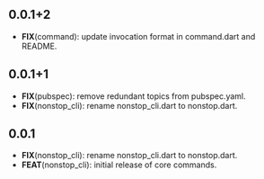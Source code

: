 ## 0.0.1+2

 - **FIX**(command): update invocation format in command.dart and README.

## 0.0.1+1

 - **FIX**(pubspec): remove redundant topics from pubspec.yaml.
 - **FIX**(nonstop_cli): rename nonstop_cli.dart to nonstop.dart.

## 0.0.1

 - **FIX**(nonstop_cli): rename nonstop_cli.dart to nonstop.dart.
 - **FEAT**(nonstop_cli): initial release of core commands.

